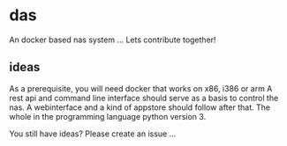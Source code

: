 # das
An docker based nas system ... Lets contribute together!

## ideas

As a prerequisite, you will need docker that works on x86, i386 or arm
A rest api and command line interface should serve as a basis to control the nas. 
A webinterface and a kind of appstore should follow after that.
The whole in the programming language python version 3.

You still have ideas? Please create an issue ...
